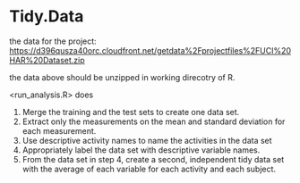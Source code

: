 # Tidy.Data
the data for the project:
https://d396qusza40orc.cloudfront.net/getdata%2Fprojectfiles%2FUCI%20HAR%20Dataset.zip

the data above should be unzipped in working direcotry of R. 

<run_analysis.R> does
1. Merge the training and the test sets to create one data set.
2. Extract only the measurements on the mean and standard deviation for each measurement.
3. Use descriptive activity names to name the activities in the data set
4. Appropriately label the data set with descriptive variable names.
5. From the data set in step 4, create a second, independent tidy data set with the average of each variable for each activity and each subject.
